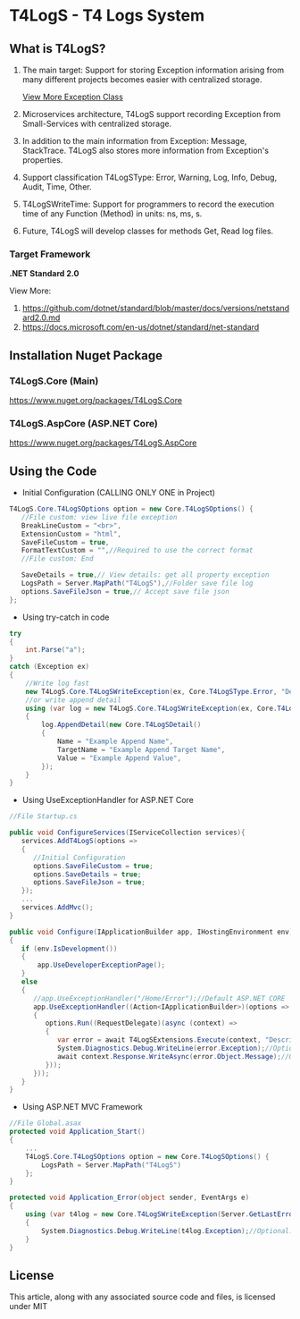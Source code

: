 # T4LogS - T4 Logs System

## What is T4LogS?
1. The main target: Support for storing Exception information arising from many different projects becomes easier with centralized storage.

   [View More Exception Class](https://docs.microsoft.com/en-us/dotnet/api/system.exception)
   
1. Microservices architecture, T4LogS support recording Exception from Small-Services with centralized storage.
1. In addition to the main information from Exception: Message, StackTrace. T4LogS also stores more information from Exception's properties.
1. Support classification T4LogSType: Error, Warning, Log, Info, Debug, Audit, Time, Other.
1. T4LogSWriteTime: Support for programmers to record the execution time of any Function (Method) in units: ns, ms, s.
1. Future, T4LogS will develop classes for methods Get, Read log files.

### Target Framework
**.NET Standard 2.0**

View More:

1. <https://github.com/dotnet/standard/blob/master/docs/versions/netstandard2.0.md>
1. <https://docs.microsoft.com/en-us/dotnet/standard/net-standard>

## Installation Nuget Package
### T4LogS.Core (Main)
<https://www.nuget.org/packages/T4LogS.Core>

### T4LogS.AspCore (ASP.NET Core)
<https://www.nuget.org/packages/T4LogS.AspCore>

## Using the Code

- Initial Configuration (CALLING ONLY ONE in Project)
```csharp
T4LogS.Core.T4LogSOptions option = new Core.T4LogSOptions() {
   //File custom: view live file exception
   BreakLineCustom = "<br>",
   ExtensionCustom = "html",
   SaveFileCustom = true,
   FormatTextCustom = "",//Required to use the correct format
   //File custom: End

   SaveDetails = true,// View details: get all property exception
   LogsPath = Server.MapPath("T4LogS"),//Folder save file log
   options.SaveFileJson = true,// Accept save file json
};
```

- Using try-catch in code
```csharp
try
{
    int.Parse("a");
}
catch (Exception ex)
{
    //Write log fast
    new T4LogS.Core.T4LogSWriteException(ex, Core.T4LogSType.Error, "Description (Optional, default String.Empty)").Dispose();
    //or write append detail
    using (var log = new T4LogS.Core.T4LogSWriteException(ex, Core.T4LogSType.Error))
    {
        log.AppendDetail(new Core.T4LogSDetail()
        {
            Name = "Example Append Name",
            TargetName = "Example Append Target Name",
            Value = "Example Append Value",
        });
    }
}
```

- Using UseExceptionHandler for ASP.NET Core
```csharp
//File Startup.cs

public void ConfigureServices(IServiceCollection services){
   services.AddT4LogS(options =>
   {
      //Initial Configuration
      options.SaveFileCustom = true;
      options.SaveDetails = true;
      options.SaveFileJson = true;
   });
   ...
   services.AddMvc();
}

public void Configure(IApplicationBuilder app, IHostingEnvironment env)
{
   if (env.IsDevelopment())
   {
       app.UseDeveloperExceptionPage();
   }
   else
   {
      //app.UseExceptionHandler("/Home/Error");//Default ASP.NET CORE
      app.UseExceptionHandler((Action<IApplicationBuilder>)(options =>
      {
         options.Run((RequestDelegate)(async (context) =>
         {
            var error = await T4LogSExtensions.Execute(context, "Description (Optional, default String.Empty). Example: Username login from SESSION");
            System.Diagnostics.Debug.WriteLine(error.Exception);//Optional: Write Debug
            await context.Response.WriteAsync(error.Object.Message);//Optional: Write Response page
         }));
      }));
   }
}
```

- Using ASP.NET MVC Framework
```csharp
//File Global.asax
protected void Application_Start()
{
    ...
    T4LogS.Core.T4LogSOptions option = new Core.T4LogSOptions() {
        LogsPath = Server.MapPath("T4LogS")
    };
}

protected void Application_Error(object sender, EventArgs e)
{
    using (var t4log = new Core.T4LogSWriteException(Server.GetLastError(), Core.T4LogSType.Error, "Description (Optional, default String.Empty). Example: Username login from SESSION"))
    {
        System.Diagnostics.Debug.WriteLine(t4log.Exception);//Optional: Write Debug
    }
}
```

## License
This article, along with any associated source code and files, is licensed under MIT
